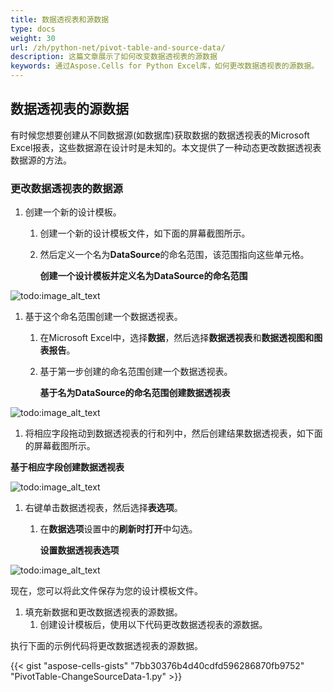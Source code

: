 ```yaml
---
title: 数据透视表和源数据
type: docs
weight: 30
url: /zh/python-net/pivot-table-and-source-data/
description: 这篇文章展示了如何改变数据透视表的源数据
keywords: 通过Aspose.Cells for Python Excel库，如何更改数据透视表的源数据。
---
```


## **数据透视表的源数据**

有时候您想要创建从不同数据源(如数据库)获取数据的数据透视表的Microsoft Excel报表，这些数据源在设计时是未知的。本文提供了一种动态更改数据透视表数据源的方法。

### **更改数据透视表的数据源**

1. 创建一个新的设计模板。
   1. 创建一个新的设计模板文件，如下面的屏幕截图所示。
   1. 然后定义一个名为**DataSource**的命名范围，该范围指向这些单元格。

      **创建一个设计模板并定义名为DataSource的命名范围** 

![todo:image_alt_text](pivot-table-and-source-data_1.png)

1. 基于这个命名范围创建一个数据透视表。
   1. 在Microsoft Excel中，选择**数据**，然后选择**数据透视表**和**数据透视图和图表报告**。
   1. 基于第一步创建的命名范围创建一个数据透视表。

      **基于名为DataSource的命名范围创建数据透视表** 

![todo:image_alt_text](pivot-table-and-source-data_2.png)


   1. 将相应字段拖动到数据透视表的行和列中，然后创建结果数据透视表，如下面的屏幕截图所示。

   **基于相应字段创建数据透视表** 

![todo:image_alt_text](pivot-table-and-source-data_3.png)


1. 右键单击数据透视表，然后选择**表选项**。
   1. 在**数据选项**设置中的**刷新时打开**中勾选。

      **设置数据透视表选项** 

![todo:image_alt_text](pivot-table-and-source-data_4.png)


现在，您可以将此文件保存为您的设计模板文件。

1. 填充新数据和更改数据透视表的源数据。
   1. 创建设计模板后，使用以下代码更改数据透视表的源数据。

执行下面的示例代码将更改数据透视表的源数据。

{{< gist "aspose-cells-gists" "7bb30376b4d40cdfd596286870fb9752" "PivotTable-ChangeSourceData-1.py" >}}

